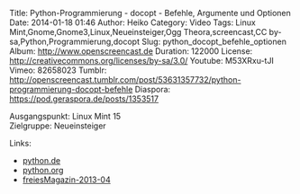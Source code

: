 Title: Python-Programmierung - docopt - Befehle, Argumente und Optionen
Date: 2014-01-18 01:46
Author: Heiko
Category: Video
Tags: Linux Mint,Gnome,Gnome3,Linux,Neueinsteiger,Ogg Theora,screencast,CC by-sa,Python,Programmierung,docopt
Slug: python_docopt_befehle_optionen
Album: http://www.openscreencast.de
Duration: 122000
License: http://creativecommons.org/licenses/by-sa/3.0/
Youtube: M53XRxu-tJI
Vimeo: 82658023
Tumblr: http://openscreencast.tumblr.com/post/53631357732/python-programmierung-docopt-befehle
Diaspora: https://pod.geraspora.de/posts/1353517

Ausgangspunkt: Linux Mint 15  
Zielgruppe: Neueinsteiger  

Links:

  * [python.de](http://www.python.de "Link zu Python.de" )
  * [python.org](http://www.python.org "Link zu Python.org" )
  * [freiesMagazin-2013-04](http://www.freiesmagazin.de/freiesMagazin-2013-04 "Link zu freiesmagazin.de" )

